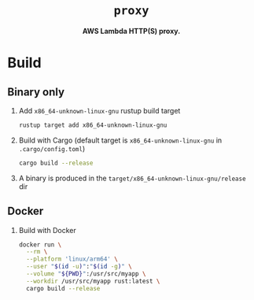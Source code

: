 <div align="center">
  <h1><code>proxy</code></h1>
  <p><strong>AWS Lambda HTTP(S) proxy.</strong></p>
</div>

# Build

## Binary only

  1. Add `x86_64-unknown-linux-gnu` rustup build target

      ```sh
      rustup target add x86_64-unknown-linux-gnu
      ```

  2. Build with Cargo (default target is `x86_64-unknown-linux-gnu` in `.cargo/config.toml`)

      ```sh
      cargo build --release
      ```

  3. A binary is produced in the `target/x86_64-unknown-linux-gnu/release` dir

## Docker

  1. Build with Docker

      ```sh
      docker run \
        --rm \
        --platform 'linux/arm64' \
        --user "$(id -u)":"$(id -g)" \
        --volume "${PWD}":/usr/src/myapp \
        --workdir /usr/src/myapp rust:latest \
        cargo build --release
      ```

